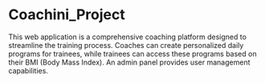 # Coachini_Project
This web application is a comprehensive coaching platform designed to streamline the training process. Coaches can create personalized daily programs for trainees,
while trainees can access these programs based on their BMI (Body Mass Index). An admin panel provides user management capabilities.
